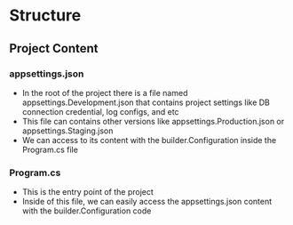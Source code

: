 # Structure

## Project Content

### appsettings.json

- In the root of the project there is a file named appsettings.Development.json that contains project settings like DB connection credential, log configs, and etc
- This file can contains other versions like appsettings.Production.json or appsettings.Staging.json
- We can access to its content with the builder.Configuration inside the Program.cs file

### Program.cs

- This is the entry point of the project
- Inside of this file, we can easily access the appsettings.json content with the builder.Configuration code
